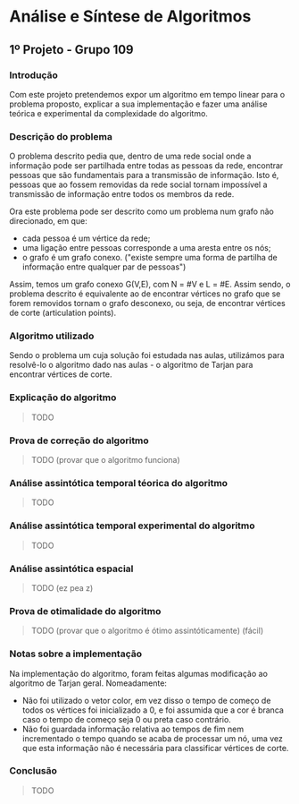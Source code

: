 # Análise e Síntese de Algoritmos
## 1º Projeto - Grupo 109

### Introdução
Com este projeto pretendemos expor um algoritmo em tempo linear para o problema proposto, explicar a sua implementação e fazer uma análise teórica e experimental da complexidade do algoritmo.

### Descrição do problema
O problema descrito pedia que, dentro de uma rede social onde a informação pode ser partilhada entre todas as pessoas da rede, encontrar pessoas que são fundamentais para a transmissão de informação. Isto é, pessoas que ao fossem removidas da rede social tornam impossível a transmissão de informação entre todos os membros da rede.

Ora este problema pode ser descrito como um problema num grafo não direcionado, em que:
 + cada pessoa é um vértice da rede;
 + uma ligação entre pessoas corresponde a uma aresta entre os nós;
 + o grafo é um grafo conexo. ("existe sempre uma
forma de partilha de informação entre qualquer par de pessoas")

Assim, temos um grafo conexo G(V,E), com N = #V e L = #E.
Assim sendo, o problema descrito é equivalente ao de encontrar vértices no grafo que se forem removidos tornam o grafo desconexo, ou seja, de encontrar vértices de corte (articulation points).

### Algoritmo utilizado
Sendo o problema um cuja solução foi estudada nas aulas, utilizámos para resolvê-lo o algoritmo dado nas aulas - o algoritmo de Tarjan para encontrar vértices de corte.

### Explicação do algoritmo
> TODO
### Prova de correção do algoritmo
> TODO (provar que o algoritmo funciona)
### Análise assintótica temporal téorica do algoritmo
> TODO
### Análise assintótica temporal experimental do algoritmo
> TODO
### Análise assintótica espacial
> TODO (ez pea z)
### Prova de otimalidade do algoritmo
> TODO (provar que o algoritmo é ótimo assintóticamente) (fácil)

### Notas sobre a implementação
Na implementação do algoritmo, foram feitas algumas modificação ao algoritmo de Tarjan geral. Nomeadamente:
+ Não foi utilizado o vetor color, em vez disso o tempo de começo de todos os vértices foi inicializado a 0, e foi assumida que a cor é branca caso o tempo de começo seja 0 ou preta caso contrário.
+ Não foi guardada informação relativa ao tempos de fim nem incrementado o tempo quando se acaba de processar um nó, uma vez que esta informação não é necessária para classificar vértices de corte.

### Conclusão
> TODO
